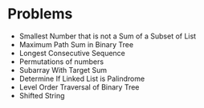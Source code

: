 # Problems
- Smallest Number that is not a Sum of a Subset of List
- Maximum Path Sum in Binary Tree
- Longest Consecutive Sequence
- Permutations of numbers
- Subarray With Target Sum
- Determine If Linked List is Palindrome
- Level Order Traversal of Binary Tree
- Shifted String

